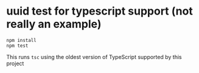 # uuid test for typescript support (not really an example)

```
npm install
npm test
```

This runs `tsc` using the oldest version of TypeScript supported by this project